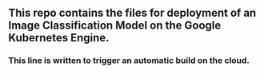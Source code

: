 ## This repo contains the files for deployment of an Image Classification Model on the Google Kubernetes Engine.

### This line is written to trigger an automatic build on the cloud.
